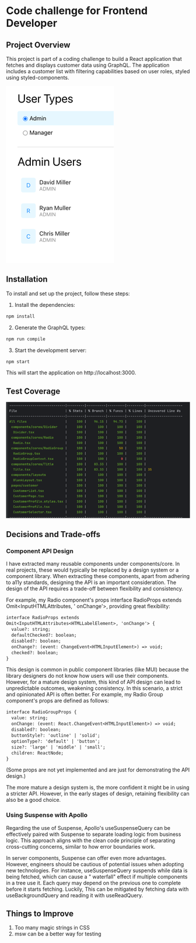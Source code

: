 # Code challenge for Frontend Developer

## Project Overview

This project is part of a coding challenge to build a React application that fetches and displays customer data using
GraphQL. The application includes a customer list with filtering capabilities based on user roles, styled using
styled-components.

![ui.png](ui.png)

## Installation

To install and set up the project, follow these steps:

1. Install the dependencies:

```bash
npm install
```

2. Generate the GraphQL types:

```bash
npm run compile
```

3. Start the development server:

```bash
npm start
```

This will start the application on http://localhost:3000.

## Test Coverage

![test_coverage.png](test_coverage.png)

## Decisions and Trade-offs

### Component API Design

I have extracted many reusable components under components/core. In real projects, these would typically be replaced by
a design system or a component library. When extracting these components, apart from adhering to a11y standards,
designing the API is an important consideration. The design of the API requires a trade-off between flexibility and
consistency.

For example, my Radio component's props interface RadioProps extends Omit<InputHTMLAttributes<HTMLLabelElement>, '
onChange'>, providing great flexibility:

```tsx
interface RadioProps extends Omit<InputHTMLAttributes<HTMLLabelElement>, 'onChange'> {
  value?: string;
  defaultChecked?: boolean;
  disabled?: boolean;
  onChange?: (event: ChangeEvent<HTMLInputElement>) => void;
  checked?: boolean;
}
```

This design is common in public component libraries (like MUI) because the library designers do not know how users will
use their components. However, for a mature design system, this kind of API design can lead to unpredictable outcomes,
weakening consistency. In this scenario, a strict and opinionated API is often better. For example, my Radio Group
component's props are defined as follows:

```tsx
interface RadioGroupProps {
  value: string;
  onChange: (event: React.ChangeEvent<HTMLInputElement>) => void;
  disabled?: boolean;
  buttonStyle?: 'outline' | 'solid';
  optionType?: 'default' | 'button';
  size?: 'large' | 'middle' | 'small';
  children: ReactNode;
}
```

(Some props are not yet implemented and are just for demonstrating the API design.)

The more mature a design system is, the more confident it might be in using a stricter API. However, in the early stages
of design, retaining flexibility can also be a good choice.

### Using Suspense with Apollo

Regarding the use of Suspense, Apollo's useSuspenseQuery can be effectively paired with Suspense to separate loading
logic from business logic. This approach aligns with the clean code principle of separating cross-cutting concerns,
similar to how error boundaries work.

In server components, Suspense can offer even more advantages. However, engineers should be cautious of potential issues
when adopting new technologies. For instance, useSuspenseQuery suspends while data is being fetched, which can cause a "
waterfall" effect if multiple components in a tree use it. Each query may depend on the previous one to complete before
it starts fetching. Luckily, This can be mitigated by fetching data with useBackgroundQuery and reading it with useReadQuery.

## Things to Improve
1. Too many magic strings in CSS
2. msw can be a better way for testing
